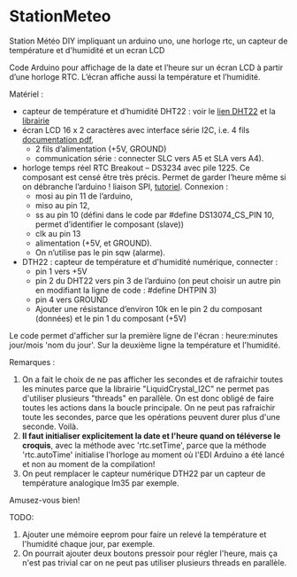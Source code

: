 # StationMeteo
Station Météo DIY impliquant un arduino uno, une horloge rtc, un capteur de température et d'humidité et un ecran LCD

Code Arduino pour affichage de la date et l’heure sur un écran LCD à partir d’une horloge RTC.
L’écran affiche aussi la température et l’humidité.

Matériel :

* capteur de température et d’humidité DHT22 : voir le [lien DHT22](https://create.arduino.cc/projecthub/achraf-oukheir/weather-sensors-between-dht11-and-dht22-60bb4f?ref=tag&ref_id=temperature&offset=1) et la [librairie](https://github.com/adafruit/DHT-sensor-library)
* écran LCD 16 x 2 caractères avec interface série I2C, i.e. 4 fils [documentation pdf](https://www.gotronic.fr/pj2-sbc-lcd16x2-fr-1441.pdf),
   * 2 fils d’alimentation (+5V, GROUND)
   * communication série : connecter SLC vers A5 et SLA vers A4).
* horloge temps réel RTC Breakout – DS3234 avec pile 1225. Ce composant est censé être très précis. Permet de garder l’heure même si on débranche l’arduino ! 
  liaison SPI, [tutoriel](https://learn.sparkfun.com/tutorials/deadon-rtc-breakout-hookup-guide?_ga=2.135879217.1217604853.1540041757-1824790857.1517077689). Connexion : 
  * mosi au pin 11 de l’arduino, 
  * miso au pin 12, 
  * ss au pin 10 (défini dans le code par #define DS13074_CS_PIN 10, permet d’identifier le composant (slave)) 
  * clk au pin 13 
  * alimentation (+5V, et GROUND). 
  * On n’utilise pas le pin sqw (alarme).
* DTH22 : capteur de température et d'humidité numérique, connecter :
   * pin 1 vers +5V
   * pin 2 du DHT22 vers pin 3 de l’arduino (on peut choisir un autre pin en modifiant la ligne de code : #define DHTPIN 3)
   * pin 4 vers GROUND
   * Ajouter une résistance d’environ 10k en le pin 2 du composant (données) et le pin 1 du composant (+5V)

Le code permet d'afficher sur la première ligne de l'écran : heure:minutes jour/mois 'nom du jour'. 
Sur la deuxième ligne la température et l'humidité.

Remarques :

1. On a fait le choix de ne pas afficher les secondes et de rafraichir toutes les minutes parce que la librairie "LiquidCrystal_I2C" ne permet pas d'utiliser plusieurs "threads" en parallèle. On est donc obligé de faire toutes les actions dans la boucle principale. On ne peut pas rafraichir toute les secondes, parce que les opérations peuvent durer plus d'une seconde. Voilà.
2. **Il faut initialiser explicitement la date et l'heure quand on téléverse le croquis**, avec la méthode avec 'rtc.setTime', parce que la méthode 'rtc.autoTime' initialise l'horloge au moment où l'EDI Arduino a été lancé et non au moment de la compilation! 
3. On peut remplacer le capteur numérique DTH22 par un capteur de température analogique lm35 par exemple.

Amusez-vous bien!

TODO:

1. Ajouter une mémoire eeprom pour faire un relevé la température et l'humidité chaque jour, par exemple.
2. On pourrait ajouter deux boutons pressoir pour régler l'heure, mais ça n'est pas trivial car on ne peut pas utiliser plusieurs threads en parallèle.